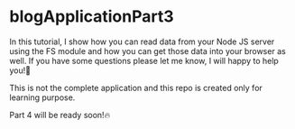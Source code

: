 # blogApplicationPart3
In this tutorial, I show how you can read data from your Node JS server using the FS module and how you can get those data into your browser as well. If you have some questions please let me know, I will happy to help you!🙌

This is not the complete application and this repo is created only for learning purpose.

Part 4 will be ready soon!🔥

